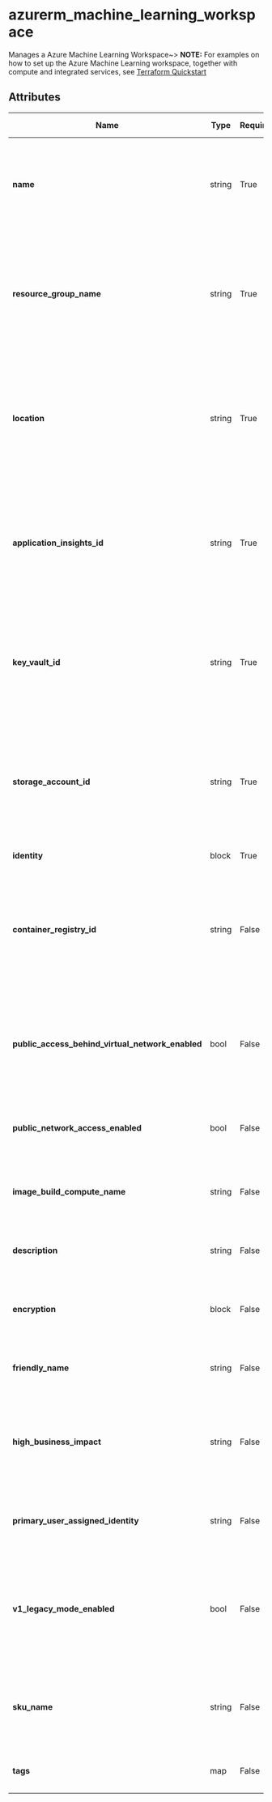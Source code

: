 # azurerm_machine_learning_workspace

Manages a Azure Machine Learning Workspace~> **NOTE:** For examples on how to set up the Azure Machine Learning workspace, together with compute and integrated services, see [Terraform Quickstart](https://github.com/Azure/terraform/tree/master/quickstart)

## Attributes

| Name | Type | Required? | Default  | possible values | Description |
| ---- | ---- | --------- | -------- | ----------- | ----------- |
| **name** | string | True | -  |  -  | Specifies the name of the Machine Learning Workspace. Changing this forces a new resource to be created. | 
| **resource_group_name** | string | True | -  |  -  | Specifies the name of the Resource Group in which the Machine Learning Workspace should exist. Changing this forces a new resource to be created. | 
| **location** | string | True | -  |  -  | Specifies the supported Azure location where the Machine Learning Workspace should exist. Changing this forces a new resource to be created. | 
| **application_insights_id** | string | True | -  |  -  | The ID of the Application Insights associated with this Machine Learning Workspace. Changing this forces a new resource to be created. | 
| **key_vault_id** | string | True | -  |  -  | The ID of key vault associated with this Machine Learning Workspace. Changing this forces a new resource to be created. | 
| **storage_account_id** | string | True | -  |  -  | The ID of the Storage Account associated with this Machine Learning Workspace. Changing this forces a new resource to be created. | 
| **identity** | block | True | -  |  -  | An `identity` block. | 
| **container_registry_id** | string | False | -  |  -  | The ID of the container registry associated with this Machine Learning Workspace. Changing this forces a new resource to be created. | 
| **public_access_behind_virtual_network_enabled** | bool | False | -  |  -  | Enable public access when this Machine Learning Workspace is behind a VNet. Changing this forces a new resource to be created. | 
| **public_network_access_enabled** | bool | False | -  |  -  | Enable public access when this Machine Learning Workspace is behind VNet. | 
| **image_build_compute_name** | string | False | -  |  -  | The compute name for image build of the Machine Learning Workspace. | 
| **description** | string | False | -  |  -  | The description of this Machine Learning Workspace. | 
| **encryption** | block | False | -  |  -  | An `encryption` block. Changing this forces a new resource to be created. | 
| **friendly_name** | string | False | -  |  -  | Display name for this Machine Learning Workspace. | 
| **high_business_impact** | string | False | -  |  -  | Flag to signal High Business Impact (HBI) data in the workspace and reduce diagnostic data collected by the service | 
| **primary_user_assigned_identity** | string | False | -  |  -  | The user assigned identity id that represents the workspace identity. | 
| **v1_legacy_mode_enabled** | bool | False | `False`  |  -  | Enable V1 API features, enabling `v1_legacy_mode` may prevent you from using features provided by the v2 API. Defaults to `false`. | 
| **sku_name** | string | False | `Basic`  |  `Basic`  | SKU/edition of the Machine Learning Workspace, possible values are `Basic`. Defaults to `Basic`. | 
| **tags** | map | False | -  |  -  | A mapping of tags to assign to the resource. | 

